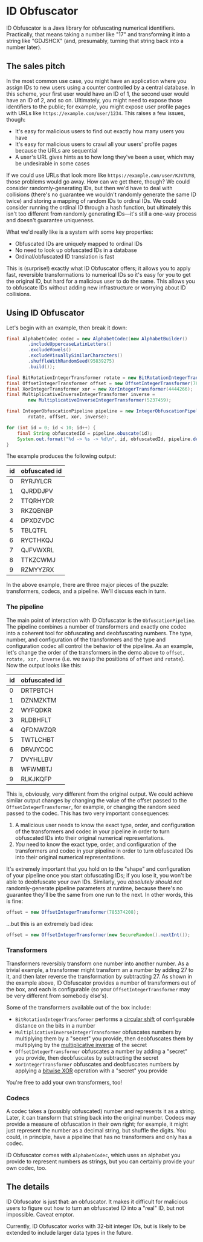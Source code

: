 # ID Obfuscator

ID Obfuscator is a Java library for obfuscating numerical identifiers. Practically, that means taking a number like "17" and transforming it into a string like "GDJSHCX" (and, presumably, turning that string back into a number later).

## The sales pitch

In the most common use case, you might have an application where you assign IDs to new users using a counter controlled by a central database. In this scheme, your first user would have an ID of 1, the second user would have an ID of 2, and so on. Ultimately, you might need to expose those identifiers to the public; for example, you might expose user profile pages with URLs like `https://example.com/user/1234`. This raises a few issues, though:

- It's easy for malicious users to find out exactly how many users you have
- It's easy for malicious users to crawl all your users' profile pages because the URLs are sequential
- A user's URL gives hints as to how long they've been a user, which may be undesirable in some cases

If we could use URLs that look more like `https://example.com/user/KJVTUYB`, those problems would go away. How can we get there, though? We could consider randomly-generating IDs, but then we'd have to deal with collisions (there's no guarantee we wouldn't randomly generate the same ID twice) and storing a mapping of random IDs to ordinal IDs. We could consider running the ordinal ID through a hash function, but ultimately this isn't too different from randomly generating IDs—it's still a one-way process and doesn't guarantee uniqueness.

What we'd really like is a system with some key properties:

- Obfuscated IDs are uniquely mapped to ordinal IDs
- No need to look up obfuscated IDs in a database
- Ordinal/obfuscated ID translation is fast

This is (surprise!) exactly what ID Obfuscator offers; it allows you to apply fast, reversible transformations to numerical IDs so it's easy for you to get the original ID, but hard for a malicious user to do the same. This allows you to obfuscate IDs without adding new infrastructure or worrying about ID collisions.

## Using ID Obfuscator

Let's begin with an example, then break it down:

```java
final AlphabetCodec codec = new AlphabetCodec(new AlphabetBuilder()
        .includeUppercaseLatinLetters()
        .excludeVowels()
        .excludeVisuallySimilarCharacters()
        .shuffleWithRandomSeed(95839275)
        .build());

final BitRotationIntegerTransformer rotate = new BitRotationIntegerTransformer(17);
final OffsetIntegerTransformer offset = new OffsetIntegerTransformer(785374208);
final XorIntegerTransformer xor = new XorIntegerTransformer(4444266);
final MultiplicativeInverseIntegerTransformer inverse =
        new MultiplicativeInverseIntegerTransformer(5237459);

final IntegerObfuscationPipeline pipeline = new IntegerObfuscationPipeline(codec,
        rotate, offset, xor, inverse);

for (int id = 0; id < 10; id++) {
    final String obfuscatedId = pipeline.obuscate(id);
    System.out.format("%d -> %s -> %d\n", id, obfuscatedId, pipeline.deobfuscate(obfuscatedId));
}
```

The example produces the following output:

| id | obfuscated id |
|----|---------------|
| 0  | RYRJYLCR |
| 1  | QJRDDJPV |
| 2  | TTQRHYDR |
| 3  | RKZQBNBP |
| 4  | DPXDZVDC |
| 5  | TBLQTFL |
| 6  | RYCTHKQJ |
| 7  | QJFVWXRL |
| 8  | TTKZCWMJ |
| 9  | RZMYYZRX |

In the above example, there are three major pieces of the puzzle: transformers, codecs, and a pipeline. We'll discuss each in turn.

### The pipeline

The main point of interaction with ID Obfuscator is the `ObfuscationPipeline`. The pipeline combines a number of transformers and exactly one codec into a coherent tool for obfuscating and deobfuscating numbers. The type, number, and configuration of the transformers and the type and configuration codec all control the behavior of the pipeline. As an example, let's change the order of the transformers in the demo above to `offset, rotate, xor, inverse` (i.e. we swap the positions of `offset` and `rotate`). Now the output looks like this:

| id | obfuscated id |
|----|---------------|
| 0  | DRTPBTCH |
| 1  | DZNMZKTM |
| 2  | WYFQDKR |
| 3  | RLDBHFLT |
| 4  | QFDNWZQR |
| 5  | TWTLCHBT |
| 6  | DRVJYCQC |
| 7  | DVYHLLBV |
| 8  | WFWMBTJ |
| 9  | RLKJKQFP |

This is, obviously, very different from the original output. We could achieve similar output changes by changing the value of the offset passed to the `OffsetIntegerTransformer`, for example, or changing the random seed passed to the codec. This has two very important consequences:

1. A malicious user needs to know the exact type, order, and configuration of the transformers and codec in your pipeline in order to turn obfuscated IDs into their original numerical representations.
2. *You* need to know the exact type, order, and configuration of the transformers and codec in your pipeline in order to turn obfuscated IDs into their original numerical representations.

It's extremely important that you hold on to the "shape" and configuration of your pipeline once you start obfuscating IDs; if you lose it, you won't be able to deobfuscate your own IDs. Similarly, you *absolutely should not* randomly-generate pipeline parameters at runtime, because there's no guarantee they'll be the same from one run to the next. In other words, this is fine:

```java
offset = new OffsetIntegerTransformer(785374208);
```

…but this is an extremely bad idea:

```java
offset = new OffsetIntegerTransformer(new SecureRandom().nextInt());
```

### Transformers

Transformers reversibly transform one number into another number. As a trivial example, a transformer might transform an a number by adding 27 to it, and then later reverse the transformation by subtracting 27. As shown in the example above, ID Obfuscator provides a number of transformers out of the box, and each is configurable (so your `OffsetIntegerTransformer` may be very different from somebody else's).

Some of the transformers available out of the box include:

- `BitRotationIntegerTransformer` performs a [circular shift](https://en.wikipedia.org/wiki/Circular_shift) of configurable distance on the bits in a number
- `MultiplicativeInverseIntegerTransformer` obfuscates numbers by multiplying them by a "secret" you provide, then deobfuscates them by multiplying by the [multiplicative inverse](https://ericlippert.com/2013/11/12/math-from-scratch-part-thirteen-multiplicative-inverses/) of the secret
- `OffsetIntegerTransformer` obfuscates a number by adding a "secret" you provide, then deobfuscates by subtracting the secret
- `XorIntegerTransformer` obfuscates and deobfuscates numbers by applying a [bitwise XOR](https://en.wikipedia.org/wiki/Bitwise_operations_in_C#Bitwise_XOR_.22.5E.22) operation with a "secret" you provide

You're free to add your own transformers, too!

### Codecs

A codec takes a (possibly obfuscated) number and represents it as a string. Later, it can transform that string back into the original number. Codecs may provide a measure of obfuscation in their own right; for example, it might just represent the number as a decimal string, but shuffle the digits. You could, in principle, have a pipeline that has no transformers and only has a codec.

ID Obfuscator comes with `AlphabetCodec`, which uses an alphabet you provide to represent numbers as strings, but you can certainly provide your own codec, too.

## The details

ID Obfuscator is just that: an obfuscator. It makes it difficult for malicious users to figure out how to turn an obfuscated ID into a "real" ID, but not impossible. Caveat emptor.

Currently, ID Obfuscator works with 32-bit integer IDs, but is likely to be extended to include larger data types in the future.